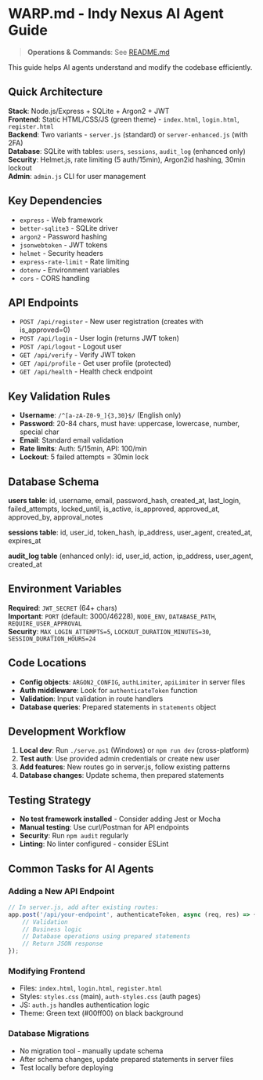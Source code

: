 # WARP.md - Indy Nexus AI Agent Guide

> **Operations & Commands**: See [README.md](./README.md)

This guide helps AI agents understand and modify the codebase efficiently.

## Quick Architecture

**Stack**: Node.js/Express + SQLite + Argon2 + JWT  
**Frontend**: Static HTML/CSS/JS (green theme) - `index.html`, `login.html`, `register.html`  
**Backend**: Two variants - `server.js` (standard) or `server-enhanced.js` (with 2FA)  
**Database**: SQLite with tables: `users`, `sessions`, `audit_log` (enhanced only)  
**Security**: Helmet.js, rate limiting (5 auth/15min), Argon2id hashing, 30min lockout  
**Admin**: `admin.js` CLI for user management

## Key Dependencies

- `express` - Web framework
- `better-sqlite3` - SQLite driver  
- `argon2` - Password hashing
- `jsonwebtoken` - JWT tokens
- `helmet` - Security headers
- `express-rate-limit` - Rate limiting
- `dotenv` - Environment variables
- `cors` - CORS handling

## API Endpoints

- `POST /api/register` - New user registration (creates with is_approved=0)
- `POST /api/login` - User login (returns JWT token)
- `POST /api/logout` - Logout user
- `GET /api/verify` - Verify JWT token
- `GET /api/profile` - Get user profile (protected)
- `GET /api/health` - Health check endpoint

## Key Validation Rules

- **Username**: `/^[a-zA-Z0-9_]{3,30}$/` (English only)
- **Password**: 20-84 chars, must have: uppercase, lowercase, number, special char
- **Email**: Standard email validation
- **Rate limits**: Auth: 5/15min, API: 100/min
- **Lockout**: 5 failed attempts = 30min lock

## Database Schema

**users table**: id, username, email, password_hash, created_at, last_login, failed_attempts, locked_until, is_active, is_approved, approved_at, approved_by, approval_notes

**sessions table**: id, user_id, token_hash, ip_address, user_agent, created_at, expires_at

**audit_log table** (enhanced only): id, user_id, action, ip_address, user_agent, created_at

## Environment Variables

**Required**: `JWT_SECRET` (64+ chars)  
**Important**: `PORT` (default: 3000/46228), `NODE_ENV`, `DATABASE_PATH`, `REQUIRE_USER_APPROVAL`  
**Security**: `MAX_LOGIN_ATTEMPTS=5`, `LOCKOUT_DURATION_MINUTES=30`, `SESSION_DURATION_HOURS=24`

## Code Locations

- **Config objects**: `ARGON2_CONFIG`, `authLimiter`, `apiLimiter` in server files
- **Auth middleware**: Look for `authenticateToken` function
- **Validation**: Input validation in route handlers
- **Database queries**: Prepared statements in `statements` object

## Development Workflow

1. **Local dev**: Run `./serve.ps1` (Windows) or `npm run dev` (cross-platform)
2. **Test auth**: Use provided admin credentials or create new user
3. **Add features**: New routes go in server.js, follow existing patterns
4. **Database changes**: Update schema, then prepared statements

## Testing Strategy

- **No test framework installed** - Consider adding Jest or Mocha
- **Manual testing**: Use curl/Postman for API endpoints
- **Security**: Run `npm audit` regularly
- **Linting**: No linter configured - consider ESLint

## Common Tasks for AI Agents

### Adding a New API Endpoint
```javascript
// In server.js, add after existing routes:
app.post('/api/your-endpoint', authenticateToken, async (req, res) => {
    // Validation
    // Business logic  
    // Database operations using prepared statements
    // Return JSON response
});
```

### Modifying Frontend
- Files: `index.html`, `login.html`, `register.html`
- Styles: `styles.css` (main), `auth-styles.css` (auth pages)
- JS: `auth.js` handles authentication logic
- Theme: Green text (#00ff00) on black background

### Database Migrations
- No migration tool - manually update schema
- After schema changes, update prepared statements in server files
- Test locally before deploying
